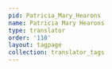 ```yaml
---
pid: Patricia_Mary_Hearons
name: Patricia Mary Hearons
type: translator
order: '110'
layout: tagpage
collection: translator_tags
---
```

